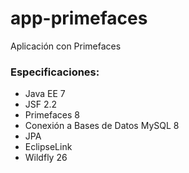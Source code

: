 # app-primefaces
Aplicación con Primefaces


### Especificaciones:
- Java EE 7
- JSF 2.2
- Primefaces 8
- Conexión a Bases de Datos MySQL 8
- JPA
- EclipseLink
- Wildfly 26
